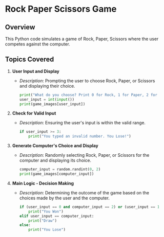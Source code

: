 # Rock Paper Scissors Game

## Overview

This Python code simulates a game of Rock, Paper, Scissors where the user competes against the computer.

## Topics Covered

1. **User Input and Display**
   - *Description*: Prompting the user to choose Rock, Paper, or Scissors and displaying their choice.
     ```python
     print("What do you choose? Print 0 for Rock, 1 for Paper, 2 for Scissors.")
     user_input = int(input())
     print(game_images[user_input])
     ```

2. **Check for Valid Input**
   - *Description*: Ensuring the user's input is within the valid range.
     ```python
     if user_input >= 3:
         print("You typed an invalid number. You Lose!")
     ```

3. **Generate Computer's Choice and Display**
   - *Description*: Randomly selecting Rock, Paper, or Scissors for the computer and displaying its choice.
     ```python
     computer_input = random.randint(0, 2)
     print(game_images[computer_input])
     ```

4. **Main Logic - Decision Making**
   - *Description*: Determining the outcome of the game based on the choices made by the user and the computer.
     ```python
     if (user_input == 0 and computer_input == 2) or (user_input == 1 and computer_input == 0) or (user_input == 2 and computer_input == 1):
         print("You Won")
     elif user_input == computer_input:
         print("Draw")
     else:
         print("You Lose")
     ```

